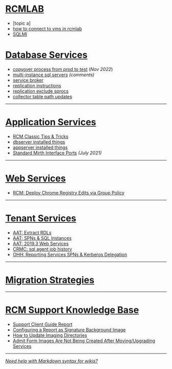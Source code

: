 # [RCMLAB](/Knowledge-Base/RCMLAB/RCMLAB)

- [topic a]
- [how to connect to vms in rcmlab](https://dev.azure.com/limlab/DevOps%20Toolkit/_wiki/wikis/DevOps-Toolkit.wiki/319/RCMLAB?anchor=how-to-connect-to-vms-in-rcmlab%3F)
- [SQLMI](/Knowledge-Base/RCMLAB/SQLMI)

# [Database Services](/Knowledge-Base/Database-Services)

- [copyover process from prod to test](/Knowledge-Base/Database-Services/copyover-process-from-prod-to-test) (_Nov 2022_)
- [multi-instance sql servers](/Knowledge-Base/Database-Services/multi%2Dinstance-sql-servers) _(comments)_
- [service broker](/Knowledge-Base/Database-Services/service-broker)
- [replication instructions](/Knowledge-Base/Database-Services/replication-instructions)
- [replication exclude sprocs](/Knowledge-Base/Database-Services/replication-exclude-sprocs)
- [collector table path updates](/Knowledge-Base/Database-Services/collector-table-path-updates)

---

# [Application Services](/Knowledge-Base/Application-Services)

- [RCM Classic Tips & Tricks](/Knowledge-Base/Application-Services/RCM-Classic-Tips-&-Tricks)
- [dbserver installed things](/Knowledge-Base/Application-Services/dbserver-installed-things)
- [appserver installed things](/Knowledge-Base/Application-Services/appserver-installed-things)
- [Standard Mirth Interface Ports](/Knowledge-Base/Application-Services/Standard-Mirth-Interface-Ports) _(July 2021)_

---

# [Web Services](/Knowledge-Base/Web-Services)

- [RCM: Deploy Chrome Registry Edits via Group Policy](/Knowledge-Base/Web-Services/RCM:-Deploy-Chrome-Registry-Edits-via-Group-Policy)

---

# [Tenant Services](/Knowledge-Base/Tenant-Services)

- [AAT: Extract RDLs](/Knowledge-Base/Tenant-Services/AAT)
- [AAT: SPNs & SQL Instances](https://dev.azure.com/limlab/DevOps%20Toolkit/_wiki/wikis/DevOps-Toolkit.wiki/235/AAT?anchor=aat%3A-spns-%26-sql-instances)
- [AAT: 2019.3 Web Services](/Knowledge-Base/Tenant-Services/AAT)
- [CRMC: sql agent job history](/Knowledge-Base/Tenant-Services/CRMC:-sql-agent-job-history)
- [OHH: Reporting Services SPNs & Kerberos Delegation](/Knowledge-Base/Tenant-Services/OHH:-Reporting-Services-SPNs-&-Kerberos-Delegation)

---

# [Migration Strategies](/Knowledge-Base/Migration-Strategies)

---

# [RCM Support Knowledge Base](http://stlvmonlinehelp/KB/index.php)

- [Support Client Guide Report](/Knowledge-Base/Database-Services/Support-Client-Guide-Report)
- [Configuring a Report as Signature Background Image](http://stlvmonlinehelp/KB/article.php?id=164)
- [How to Update Imaging Directories](http://stlvmonlinehelp/KB/article.php?id=36)
- [Admit Form Images Are Not Being Created After Moving/Upgrading Services](http://stlvmonlinehelp/KB/article.php?id=92)

---

_[Need help with Markdown syntax for wikis?](https://docs.microsoft.com/en-us/azure/devops/project/wiki/wiki-markdown-guidance?view=azure-devops)_
